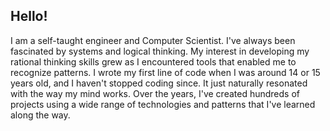 ## Hello!
I am a self-taught engineer and Computer Scientist. I've always been fascinated by systems and logical thinking. My interest in developing my rational thinking skills grew as I encountered tools that enabled me to recognize patterns. I wrote my first line of code when I was around 14 or 15 years old, and I haven't stopped coding since. It just naturally resonated with the way my mind works.
Over the years, I've created hundreds of projects using a wide range of technologies and patterns that I've learned along the way.
